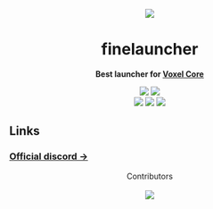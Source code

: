 <div align="center">

[![][logo-url]][discord-url]

# finelauncher

**Best launcher for [Voxel Core](https://github.com/MihailRis/VoxelEngine-Cpp)**

[![][commit]]()
[![][license]]()  
[![][stars]](https://github.com/finesoldatik/finelauncher-releases)
[![][downloads]]()
[![][discord]](https://discord.com/invite/uzrJwm8pTK)

</div>

## Links

### [Official discord →](https://discord.com/invite/uzrJwm8pTK)

<div align="center">

Contributors \
\
[![][contributors_img]][contributors]

</div>

[logo-url]: https://raw.githubusercontent.com/finesoldatik/finelauncher/refs/heads/main/src-tauri/icons/Square150x150Logo.png
[discord-url]: https://discord.com/invite/uzrJwm8pTK

[commit]: https://img.shields.io/github/last-commit/finesoldatik/finelauncher-releases?label=Last%20commit&color=blue
[license]: https://img.shields.io/github/license/finesoldatik/finelauncher-releases?label=License&color=blue
[stars]: https://badgen.net/github/stars/finesoldatik/finelauncher-releases?label=GitHub%20stars&color=blue
[downloads]: https://img.shields.io/github/downloads/finesoldatik/finelauncher-releases/total.svg?label=Downloads&color=blue
[discord]: https://badgen.net/discord/members/uzrJwm8pTK?label=Discord&color=blue

[contributors_img]: https://contrib.rocks/image?repo=finesoldatik/finelauncher-releases&columns=25&anon=1&max=300
[contributors]: https://github.com/finesoldatik/finelauncher/graphs/contributors-releases
